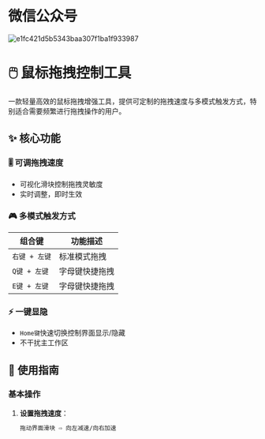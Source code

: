 # 微信公众号

![e1fc421d5b5343baa307f1ba1f933987](https://github.com/user-attachments/assets/d8f0ae85-ab93-41ad-80bf-4a524ce43017)

# 🖱️ 鼠标拖拽控制工具

一款轻量高效的鼠标拖拽增强工具，提供可定制的拖拽速度与多模式触发方式，特别适合需要频繁进行拖拽操作的用户。

## ✨ 核心功能

### 🎚️ 可调拖拽速度
- 可视化滑块控制拖拽灵敏度
- 实时调整，即时生效

### 🎮 多模式触发方式
| 组合键                | 功能描述          |
|-----------------------|-------------------|
| `右键 + 左键`         | 标准模式拖拽      |
| `Q键 + 左键`          | 字母键快捷拖拽    |
| `E键 + 左键`          | 字母键快捷拖拽    |

### ⚡ 一键显隐
- `Home键`快速切换控制界面显示/隐藏
- 不干扰主工作区

## 🚀 使用指南

### 基本操作
1. ​**设置拖拽速度**​：
   ```markdown
   拖动界面滑块 ⇨ 向左减速/向右加速
